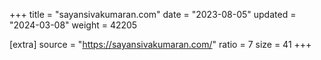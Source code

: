 +++
title = "sayansivakumaran.com"
date = "2023-08-05"
updated = "2024-03-08"
weight = 42205

[extra]
source = "https://sayansivakumaran.com/"
ratio = 7
size = 41
+++

